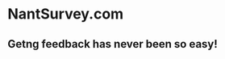 NantSurvey.com
====================

Getng feedback has never been so easy!
--------------------------------------
